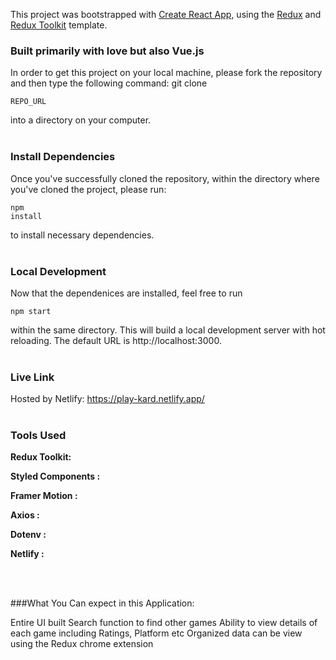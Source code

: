 This project was bootstrapped with [Create React App](https://github.com/facebook/create-react-app), using the [Redux](https://redux.js.org/) and [Redux Toolkit](https://redux-toolkit.js.org/) template.


### Built primarily with love but also Vue.js
In order to get this project on your local machine, please fork the repository and then type the following command: git clone <p><code>REPO_URL</code></p> into a directory on your computer.
<br>
<br>


### Install Dependencies
Once you've successfully cloned the repository, within the directory where you've cloned the project, please run: <p><code>npm install</code></p> to install necessary dependencies.
<br>
<br>


### Local Development
Now that the dependenices are installed, feel free to run <p><code>npm start</code></p> within the same directory. This will build a local development server with hot reloading. The default URL is http://localhost:3000.
<br>
<br>


### Live Link
Hosted by Netlify: https://play-kard.netlify.app/
<br>
<br>


### Tools Used

**Redux Toolkit:**

**Styled Components :**

**Framer Motion :**

**Axios :**

**Dotenv :**

**Netlify :**


<br>
<br>

###What You Can expect in this Application:

Entire UI built
Search function to find other games
Ability to view details of each game including Ratings, Platform etc
Organized data can be view using the Redux chrome extension







